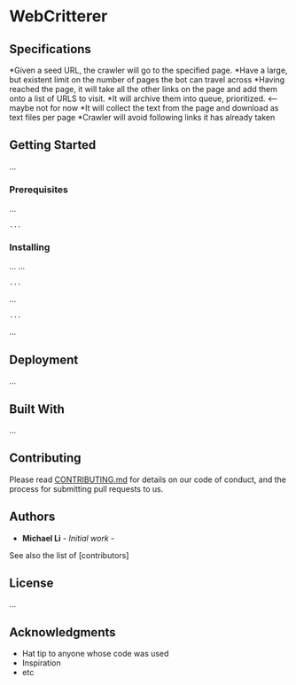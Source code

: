 # WebCritterer

## Specifications

*Given a seed URL, the crawler will go to the specified page.
*Have a large, but existent limit on the number of pages the bot can travel across
*Having reached the page, it will take all the other links on the page and add them onto a list of URLS to visit.
*It will archive them into queue, prioritized. <—maybe not for now
*It will collect the text from the page and download as text files per page
*Crawler will avoid following links it has already taken

## Getting Started

...

### Prerequisites

...

```
...
```

### Installing

...
...

```
...
```

...

```
...
```
...


## Deployment

...

## Built With

...

## Contributing

Please read [CONTRIBUTING.md](https://gist.github.com/PurpleBooth/b24679402957c63ec426) for details on our code of conduct, and the process for submitting pull requests to us.

## Authors

* **Michael Li** - *Initial work* -

See also the list of [contributors]

## License

...

## Acknowledgments

* Hat tip to anyone whose code was used
* Inspiration
* etc

